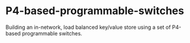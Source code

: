 # P4-based-programmable-switches
Building an in-network, load balanced key/value store using a set of P4-based programmable switches.
